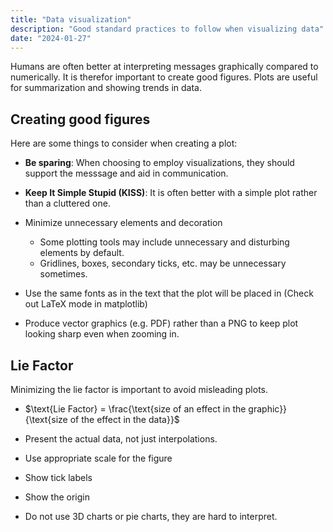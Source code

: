 ```yaml
---
title: "Data visualization"
description: "Good standard practices to follow when visualizing data"
date: "2024-01-27"
---
```


Humans are often better at interpreting messages graphically compared to numerically. It is therefor important to create good figures. Plots are useful for summarization and showing trends in data.

## Creating good figures

Here are some things to consider when creating a plot:

- **Be sparing**: When choosing to employ visualizations, they should support the messsage and aid in communication.

- **Keep It Simple Stupid (KISS)**: It is often better with a simple plot rather than a cluttered one.

- Minimize unnecessary elements and decoration

  - Some plotting tools may include unnecessary and disturbing elements by default.
  - Gridlines, boxes, secondary ticks, etc. may be unnecessary sometimes.

- Use the same fonts as in the text that the plot will be placed in (Check out LaTeX mode in matplotlib)

- Produce vector graphics (e.g. PDF) rather than a PNG to keep plot looking sharp even when zooming in.

## Lie Factor

Minimizing the lie factor is important to avoid misleading plots.

- $\text{Lie Factor} = \frac{\text{size of an effect in the graphic}}{\text{size of the effect in the data}}$
- Present the actual data, not just interpolations.
- Use appropriate scale for the figure
- Show tick labels
- Show the origin

- Do not use 3D charts or pie charts, they are hard to interpret.
